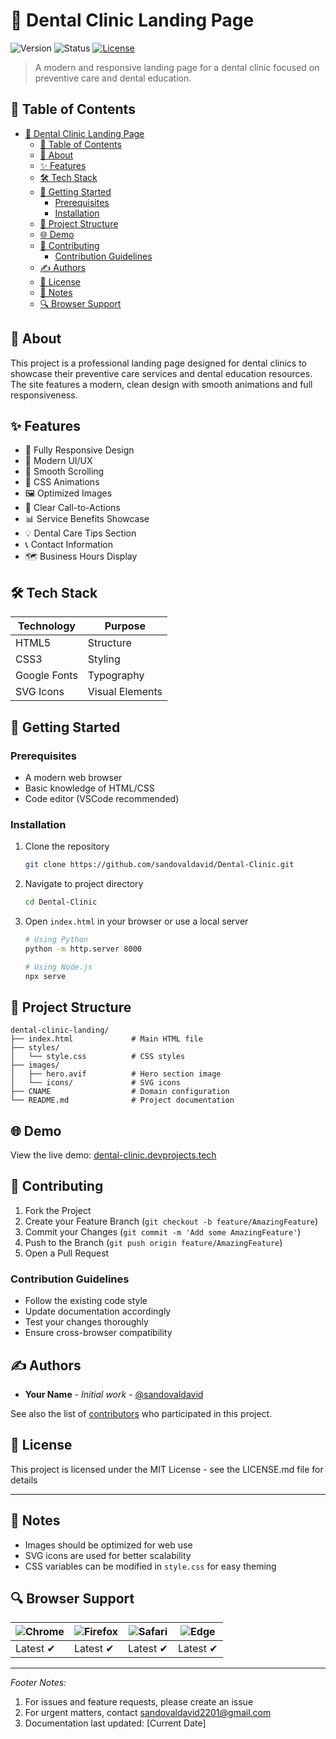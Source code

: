 # 🦷 Dental Clinic Landing Page

![Version](https://img.shields.io/badge/version-1.0.0-blue.svg)
![Status](https://img.shields.io/badge/status-active-success.svg)
[![License](https://img.shields.io/badge/license-MIT-blue.svg)](/LICENSE)

> A modern and responsive landing page for a dental clinic focused on preventive care and dental education.

## 📝 Table of Contents

- [🦷 Dental Clinic Landing Page](#-dental-clinic-landing-page)
  - [📝 Table of Contents](#-table-of-contents)
  - [🎯 About ](#-about-)
  - [✨ Features ](#-features-)
  - [🛠️ Tech Stack ](#️-tech-stack-)
  - [🚀 Getting Started ](#-getting-started-)
    - [Prerequisites](#prerequisites)
    - [Installation](#installation)
  - [📁 Project Structure ](#-project-structure-)
  - [🌐 Demo ](#-demo-)
  - [🤝 Contributing ](#-contributing-)
    - [Contribution Guidelines](#contribution-guidelines)
  - [✍️ Authors ](#️-authors-)
  - [📝 License ](#-license-)
  - [📌 Notes](#-notes)
  - [🔍 Browser Support](#-browser-support)

## 🎯 About <a name="about"></a>

This project is a professional landing page designed for dental clinics to showcase their preventive care services and dental education resources. The site features a modern, clean design with smooth animations and full responsiveness.

## ✨ Features <a name="features"></a>

- 📱 Fully Responsive Design
- 🎨 Modern UI/UX
- 🔄 Smooth Scrolling
- 💫 CSS Animations
- 🖼️ Optimized Images
- 🎯 Clear Call-to-Actions
- 📊 Service Benefits Showcase
- 💡 Dental Care Tips Section
- 📞 Contact Information
- 🗺️ Business Hours Display

## 🛠️ Tech Stack <a name="tech-stack"></a>

| Technology | Purpose |
|------------|---------|
| HTML5 | Structure |
| CSS3 | Styling |
| Google Fonts | Typography |
| SVG Icons | Visual Elements |

## 🚀 Getting Started <a name="getting-started"></a>

### Prerequisites

- A modern web browser
- Basic knowledge of HTML/CSS
- Code editor (VSCode recommended)

### Installation

1. Clone the repository

    ```bash
    git clone https://github.com/sandovaldavid/Dental-Clinic.git
    ```

2. Navigate to project directory

    ```bash
    cd Dental-Clinic
    ```

3. Open `index.html` in your browser or use a local server

    ```bash
    # Using Python
    python -m http.server 8000

    # Using Node.js
    npx serve
    ```

## 📁 Project Structure <a name="structure"></a>

``` text
dental-clinic-landing/
├── index.html             # Main HTML file
├── styles/
│   └── style.css          # CSS styles
├── images/
│   ├── hero.avif          # Hero section image
│   └── icons/             # SVG icons
├── CNAME                  # Domain configuration
└── README.md              # Project documentation
```

## 🌐 Demo <a name="demo"></a>

View the live demo: [dental-clinic.devprojects.tech](https://dental-clinic.devprojects.tech)

## 🤝 Contributing <a name="contributing"></a>

1. Fork the Project
2. Create your Feature Branch (`git checkout -b feature/AmazingFeature`)
3. Commit your Changes (`git commit -m 'Add some AmazingFeature'`)
4. Push to the Branch (`git push origin feature/AmazingFeature`)
5. Open a Pull Request

### Contribution Guidelines

- Follow the existing code style
- Update documentation accordingly
- Test your changes thoroughly
- Ensure cross-browser compatibility

## ✍️ Authors <a name="authors"></a>

- **Your Name** - *Initial work* - [@sandovaldavid](https://github.com/sandovaldavid)

See also the list of [contributors](https://github.com/sandovaldavid/Dental-Clinic) who participated in this project.

## 📝 License <a name="license"></a>

This project is licensed under the MIT License - see the LICENSE.md file for details

---

## 📌 Notes

- Images should be optimized for web use
- SVG icons are used for better scalability
- CSS variables can be modified in `style.css` for easy theming

## 🔍 Browser Support

| ![Chrome](https://raw.githubusercontent.com/alrra/browser-logos/master/src/chrome/chrome_48x48.png) | ![Firefox](https://raw.githubusercontent.com/alrra/browser-logos/master/src/firefox/firefox_48x48.png) | ![Safari](https://raw.githubusercontent.com/alrra/browser-logos/master/src/safari/safari_48x48.png) | ![Edge](https://raw.githubusercontent.com/alrra/browser-logos/master/src/edge/edge_48x48.png) |
|---|---|---|---|
| Latest ✔ | Latest ✔ | Latest ✔ | Latest ✔ |

---

*Footer Notes:*

1. For issues and feature requests, please create an issue
2. For urgent matters, contact [sandovaldavid2201@gmail.com](mailto:sandovaldavid2201@gmail.com)
3. Documentation last updated: [Current Date]
